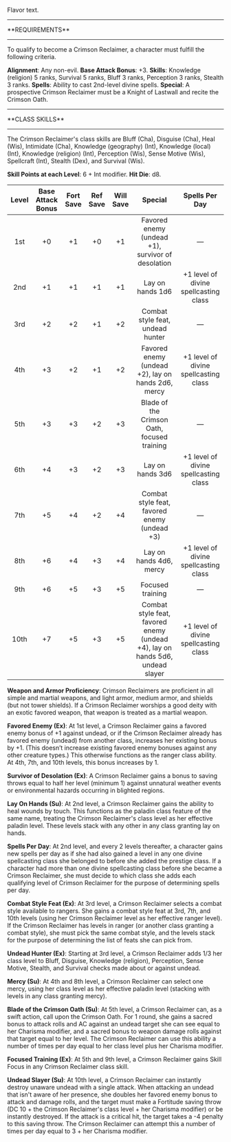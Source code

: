 Flavor text.

<hr>
**REQUIREMENTS**
<hr>
To qualify to become a Crimson Reclaimer, a character must fulfill the following criteria.

**Alignment**: Any non-evil.
**Base Attack Bonus**: +3.
**Skills**: Knowledge (religion) 5 ranks, Survival 5 ranks, Bluff 3 ranks, Perception 3 ranks, Stealth 3 ranks.
**Spells**: Ability to cast 2nd-level divine spells.
**Special**: A prospective Crimson Reclaimer must be a Knight of Lastwall and recite the Crimson Oath.

<hr>
**CLASS SKILLS**
<hr>
The Crimson Reclaimer's class skills are Bluff (Cha), Disguise (Cha), Heal (Wis), Intimidate (Cha), Knowledge (geography) (Int), Knowledge (local) (Int), Knowledge (religion) (Int), Perception (Wis), Sense Motive (Wis), Spellcraft (Int), Stealth (Dex), and Survival (Wis).

**Skill Points at each Level**: 6 + Int modifier.
**Hit Die**: d8.

| **Level** | **Base Attack Bonus** | **Fort Save** | **Ref Save** | **Will Save** |                                  **Special**                                  |          **Spells Per Day**           |
| :-------: | :-------------------: | :-----------: | :----------: | :-----------: | :---------------------------------------------------------------------------: | :-----------------------------------: |
|    1st    |          +0           |      +1       |      +0      |      +1       |               Favored enemy (undead +1), survivor of desolation               |                   —                   |
|    2nd    |          +1           |      +1       |      +1      |      +1       |                               Lay on hands 1d6                                | +1 level of divine spellcasting class |
|    3rd    |          +2           |      +2       |      +1      |      +2       |                       Combat style feat, undead hunter                        |                   —                   |
|    4th    |          +3           |      +2       |      +1      |      +2       |              Favored enemy (undead +2), lay on hands 2d6, mercy               | +1 level of divine spellcasting class |
|    5th    |          +3           |      +3       |      +2      |      +3       |                  Blade of the Crimson Oath, focused training                  |                   —                   |
|    6th    |          +4           |      +3       |      +2      |      +3       |                               Lay on hands 3d6                                | +1 level of divine spellcasting class |
|    7th    |          +5           |      +4       |      +2      |      +4       |                 Combat style feat, favored enemy (undead +3)                  |                   —                   |
|    8th    |          +6           |      +4       |      +3      |      +4       |                            Lay on hands 4d6, mercy                            | +1 level of divine spellcasting class |
|    9th    |          +6           |      +5       |      +3      |      +5       |                               Focused training                                |                   —                   |
|   10th    |          +7           |      +5       |      +3      |      +5       | Combat style feat, favored enemy (undead +4), lay on hands 5d6, undead slayer | +1 level of divine spellcasting class |
**Weapon and Armor Proficiency**: Crimson Reclaimers are proficient in all simple and martial weapons, and light armor, medium armor, and shields (but not tower shields). If a Crimson Reclaimer worships a good deity with an exotic favored weapon, that weapon is treated as a martial weapon.

**Favored Enemy (Ex)**: At 1st level, a Crimson Reclaimer gains a favored enemy bonus of +1 against undead, or if the Crimson Reclaimer already has favored enemy (undead) from another class, increases her existing bonus by +1. (This doesn’t increase existing favored enemy bonuses against any other creature types.) This otherwise functions as the ranger class ability. At 4th, 7th, and 10th levels, this bonus increases by 1.

**Survivor of Desolation (Ex)**: A Crimson Reclaimer gains a bonus to saving throws equal to half her level (minimum 1) against unnatural weather events or environmental hazards occurring in blighted regions.

**Lay On Hands (Su)**: At 2nd level, a Crimson Reclaimer gains the ability to heal wounds by touch. This functions as the paladin class feature of the same name, treating the Crimson Reclaimer's class level as her effective paladin level. These levels stack with any other in any class granting lay on hands.

**Spells Per Day**: At 2nd level, and every 2 levels thereafter, a character gains new spells per day as if she had also gained a level in any one divine spellcasting class she belonged to before she added the prestige class. If a character had more than one divine spellcasting class before she became a Crimson Reclaimer, she must decide to which class she adds each qualifying level of Crimson Reclaimer for the purpose of determining spells per day.

**Combat Style Feat (Ex)**: At 3rd level, a Crimson Reclaimer selects a combat style available to rangers. She gains a combat style feat at 3rd, 7th, and 10th levels (using her Crimson Reclaimer level as her effective ranger level). If the Crimson Reclaimer has levels in ranger (or another class granting a combat style), she must pick the same combat style, and the levels stack for the purpose of determining the list of feats she can pick from.

**Undead Hunter (Ex)**: Starting at 3rd level, a Crimson Reclaimer adds 1/3 her class level to Bluff, Disguise, Knowledge (religion), Perception, Sense Motive, Stealth, and Survival checks made about or against undead.

**Mercy (Su)**: At 4th and 8th level, a Crimson Reclaimer can select one mercy, using her class level as her effective paladin level (stacking with levels in any class granting mercy).

**Blade of the Crimson Oath (Su)**: At 5th level, a Crimson Reclaimer can, as a swift action, call upon the Crimson Oath. For 1 round, she gains a sacred bonus to attack rolls and AC against an undead target she can see equal to her Charisma modifier, and a sacred bonus to weapon damage rolls against that target equal to her level. The Crimson Reclaimer can use this ability a number of times per day equal to her class level plus her Charisma modifier.

**Focused Training (Ex)**: At 5th and 9th level, a Crimson Reclaimer gains Skill Focus in any Crimson Reclaimer class skill.

**Undead Slayer (Su)**: At 10th level, a Crimson Reclaimer can instantly destroy unaware undead with a single attack. When attacking an undead that isn't aware of her presence, she doubles her favored enemy bonus to attack and damage rolls, and the target must make a Fortitude saving throw (DC 10 + the Crimson Reclaimer's class level + her Charisma modifier) or be instantly destroyed. If the attack is a critical hit, the target takes a -4 penalty to this saving throw. The Crimson Reclaimer can attempt this a number of times per day equal to 3 + her Charisma modifier.
